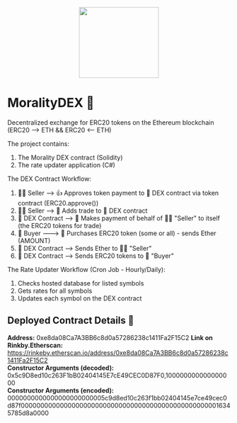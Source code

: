 <p align="center">
  <img width="180" height="160" src="https://i.postimg.cc/J0mKhXCD/mo.png">
</p>

# MoralityDEX :currency_exchange:
Decentralized exchange for ERC20 tokens on the Ethereum blockchain (ERC20 --> ETH && ERC20 <-- ETH)

The project contains:

1. The Morality DEX contract (Solidity)
2. The rate updater application (C#)

 The DEX Contract Workflow:

1. :man_with_turban: Seller --> :+1: Approves token payment to :currency_exchange: DEX contract via token contract (ERC20.approve())
2. :man_with_turban: Seller --> :ticket: Adds trade to :currency_exchange: DEX contract 
3. :currency_exchange: DEX Contract --> :money_with_wings: Makes payment of behalf of :man_with_turban: "Seller" to itself (the ERC20 tokens for trade)
4. :girl: Buyer ---> :money_with_wings: Purchases ERC20 token (some or all) - sends Ether (AMOUNT)
5. :currency_exchange: DEX Contract --> Sends Ether to :man_with_turban: "Seller"
6. :currency_exchange: DEX Contract --> Sends ERC20 tokens to :girl: "Buyer"

The Rate Updater Workflow (Cron Job - Hourly/Daily):

1. Checks hosted database for listed symbols 
2. Gets rates for all symbols
3. Updates each symbol on the DEX contract

## Deployed Contract Details :bookmark_tabs:

**Address:** 0xe8da08Ca7A3BB6c8d0a57286238c1411Fa2F15C2
**Link on Rinkby.Etherscan:** https://rinkeby.etherscan.io/address/0xe8da08Ca7A3BB6c8d0a57286238c1411Fa2F15C2 <br>
**Constructor Arguments (decoded):** 0x5c9D8ed10c263F1bB02404145E7cE49CEC0D87F0,100000000000000000 <br>
**Constructor Arguments (encoded):** 0000000000000000000000005c9d8ed10c263f1bb02404145e7ce49cec0d87f0000000000000000000000000000000000000000000000000016345785d8a0000 <br>
